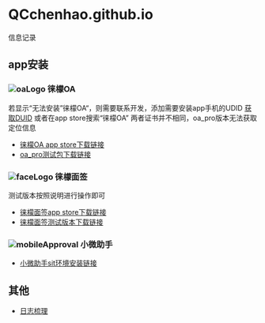 # QCchenhao.github.io
信息记录
## app安装

###  ![oaLogo](https://qcchenhao.github.io/oa_pro/30.png "oa logo") 徕檬OA
[oaLogo]:https://apps.apple.com/cn/app/徕檬oa/id1536723169 "oaLogo"  
若显示“无法安装”徕檬OA“，则需要联系开发，添加需要安装app手机的UDID
[获取DUID](https://www.pgyer.com/tools/udid "蒲公英获取UDID工具")
或者在app store搜索“徕檬OA” 
两者证书并不相同，oa_pro版本无法获取定位信息
<br>
* [徕檬OA app store下载链接](https://apps.apple.com/cn/app/徕檬oa/id1536723169 "官网下载地址") 
* [oa_pro测试包下载链接](itms-services://?action=download-manifest&url=https://qcchenhao.github.io/oa_pro/manifest.plist "点击安装即可安装") 


###  ![faceLogo](https://qcchenhao.github.io/face/30.png "面签 logo") 徕檬面签
[faceLogo]:https://apps.apple.com/cn/app/徕檬面签/id1536910735 "face Logo"  
测试版本按照说明进行操作即可
<br>
* [徕檬面签app store下载链接](https://apps.apple.com/cn/app/徕檬面签/id1536910735 "官网下载地址") 
* [徕檬面签测试版本下载链接](itms-services://?action=download-manifest&url=https://qcchenhao.github.io/mobileApproval/manifest_sit.plist "点击安装即可安装") 


###  ![mobileApproval](https://qcchenhao.github.io/mobileApproval/30.png "mobileApproval logo") 小微助手
* [小微助手sit环境安装链接](itms-services://?action=download-manifest&url=https://qcchenhao.github.io/mobileApproval/manifest_sit.plist "点击安装即可安装") 

## 其他

* [日志梳理](https://shujincloud.feishu.cn/sheets/shtcnRN14EaOTZXlVdbwRMV805e "25号") 
